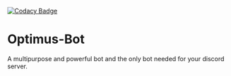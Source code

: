 [![Codacy Badge](https://app.codacy.com/project/badge/Grade/3406a69f8d614df1a965c314291e7f9d)](https://www.codacy.com/gh/ShashankKumarSaxena/Ordinate-v0.1-BETA/dashboard?utm_source=github.com&amp;utm_medium=referral&amp;utm_content=ShashankKumarSaxena/Ordinate-v0.1-BETA&amp;utm_campaign=Badge_Grade)
# Optimus-Bot

A multipurpose and powerful bot and the only bot needed for your discord server.
